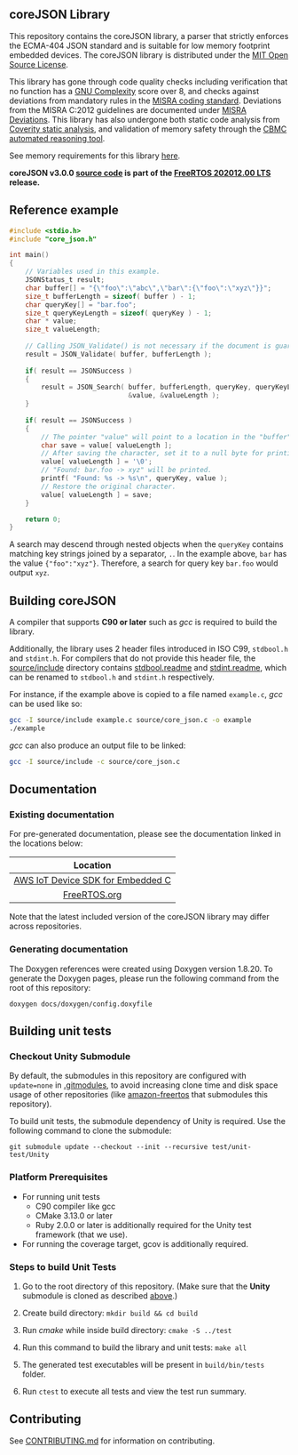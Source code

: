 ## coreJSON Library

This repository contains the coreJSON library, a parser that strictly enforces the ECMA-404 JSON standard and is suitable for low memory footprint embedded devices. The coreJSON library is distributed under the [MIT Open Source License](LICENSE).

This library has gone through code quality checks including verification that no function has a [GNU Complexity](https://www.gnu.org/software/complexity/manual/complexity.html) score over 8, and checks against deviations from mandatory rules in the [MISRA coding standard](https://www.misra.org.uk). Deviations from the MISRA C:2012 guidelines are documented under [MISRA Deviations](MISRA.md). This library has also undergone both static code analysis from [Coverity static analysis](https://scan.coverity.com/), and validation of memory safety through the [CBMC automated reasoning tool](https://www.cprover.org/cbmc/).

See memory requirements for this library [here](./docs/doxygen/include/size_table.md).

**coreJSON v3.0.0 [source code](https://github.com/FreeRTOS/coreJSON/tree/v3.0.0/source) is part of the [FreeRTOS 202012.00 LTS](https://github.com/FreeRTOS/FreeRTOS-LTS/tree/202012.00-LTS) release.**

## Reference example

```c
#include <stdio.h>
#include "core_json.h"

int main()
{
    // Variables used in this example.
    JSONStatus_t result;
    char buffer[] = "{\"foo\":\"abc\",\"bar\":{\"foo\":\"xyz\"}}";
    size_t bufferLength = sizeof( buffer ) - 1;
    char queryKey[] = "bar.foo";
    size_t queryKeyLength = sizeof( queryKey ) - 1;
    char * value;
    size_t valueLength;
    
    // Calling JSON_Validate() is not necessary if the document is guaranteed to be valid.
    result = JSON_Validate( buffer, bufferLength );
    
    if( result == JSONSuccess )
    {
        result = JSON_Search( buffer, bufferLength, queryKey, queryKeyLength,
                              &value, &valueLength );
    }
    
    if( result == JSONSuccess )
    {
        // The pointer "value" will point to a location in the "buffer".
        char save = value[ valueLength ];
        // After saving the character, set it to a null byte for printing.
        value[ valueLength ] = '\0';
        // "Found: bar.foo -> xyz" will be printed.
        printf( "Found: %s -> %s\n", queryKey, value );
        // Restore the original character.
        value[ valueLength ] = save;
    }

    return 0;
}
```
A search may descend through nested objects when the `queryKey` contains matching key strings joined by a separator, `.`. In the example above, `bar` has the value `{"foo":"xyz"}`. Therefore, a search for query key `bar.foo` would output `xyz`.

## Building coreJSON

A compiler that supports **C90 or later** such as *gcc* is required to build the library.

Additionally, the library uses 2 header files introduced in ISO C99, `stdbool.h` and `stdint.h`. For compilers that do not provide this header file, the [source/include](source/include) directory contains [stdbool.readme](source/include/stdbool.readme) and [stdint.readme](source/include/stdint.readme), which can be renamed to `stdbool.h` and `stdint.h` respectively.

For instance, if the example above is copied to a file named `example.c`, *gcc* can be used like so:
```bash
gcc -I source/include example.c source/core_json.c -o example
./example
```

*gcc* can also produce an output file to be linked:
```bash
gcc -I source/include -c source/core_json.c
```

## Documentation

### Existing documentation
For pre-generated documentation, please see the documentation linked in the locations below:

| Location |
| :-: |
| [AWS IoT Device SDK for Embedded C](https://github.com/aws/aws-iot-device-sdk-embedded-C#releases-and-documentation) |
| [FreeRTOS.org](https://freertos.org/Documentation/api-ref/coreJSON/docs/doxygen/output/html/index.html) |

Note that the latest included version of the coreJSON library may differ across repositories.

### Generating documentation

The Doxygen references were created using Doxygen version 1.8.20. To generate the
Doxygen pages, please run the following command from the root of this repository:

```shell
doxygen docs/doxygen/config.doxyfile
```

## Building unit tests

### Checkout Unity Submodule
By default, the submodules in this repository are configured with `update=none` in [.gitmodules](.gitmodules), to avoid increasing clone time and disk space usage of other repositories (like [amazon-freertos](https://github.com/aws/amazon-freertos) that submodules this repository).

To build unit tests, the submodule dependency of Unity is required. Use the following command to clone the submodule:
```
git submodule update --checkout --init --recursive test/unit-test/Unity
```

### Platform Prerequisites

- For running unit tests
    - C90 compiler like gcc
    - CMake 3.13.0 or later
    - Ruby 2.0.0 or later is additionally required for the Unity test framework (that we use).
- For running the coverage target, gcov is additionally required.

### Steps to build Unit Tests

1. Go to the root directory of this repository. (Make sure that the **Unity** submodule is cloned as described [above](#checkout-unity-submodule).)

1. Create build directory: `mkdir build && cd build`

1. Run *cmake* while inside build directory: `cmake -S ../test`

1. Run this command to build the library and unit tests: `make all`

1. The generated test executables will be present in `build/bin/tests` folder.

1. Run `ctest` to execute all tests and view the test run summary.

## Contributing

See [CONTRIBUTING.md](./.github/CONTRIBUTING.md) for information on contributing.
